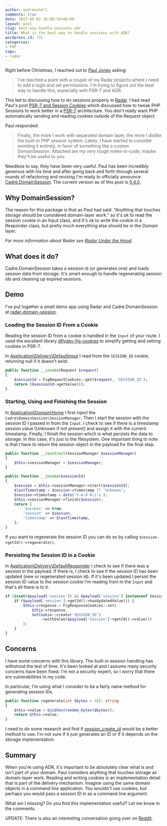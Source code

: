 ```yaml
---
author: andrewshell
comments: true
date: 2017-05-02 10:00:59+00:00
layout: post
slug: best-way-handle-sessions-adr
title: What is the best way to handle sessions with ADR?
wordpress_id: 731
categories:
- PHP
tags:
- radar
---
```


Right before Christmas, I reached out to [Paul Jones](http://paul-m-jones.com/) asking:

>  I've reached a point with a couple of my Radar projects where I need to add a login and set permissions.  I'm trying to figure out the best way to handle this, especially with PSR-7 and ADR.

This led to discussing how to do sessions properly in [Radar](https://www.futureproofphp.com/2016/09/21/radar-under-the-hood/). I had read Paul's post [PSR-7 and Session Cookies](http://paul-m-jones.com/archives/6310) which discussed how to tweak PHP Sessions to work better in a [PSR-7](http://www.php-fig.org/psr/psr-7/) architecture. You don't really want PHP automatically sending and reading cookies outside of the Request object.

Paul responded:

>  Finally, the more I work with separated domain layer, the more I dislike the built-in PHP session system. Lately, I have started to consider avoiding it entirely, in favor of something like a custom DomainSession. Attached are my very rough notes-in-code; maybe they'll be useful to you.

Needless to say, they have been very useful. Paul has been incredibly generous with his time and after going back and forth through several rounds of refactoring and revising I'm ready to officially announce [Cadre.DomainSession](https://github.com/cadrephp/Cadre.DomainSession). The current version as of this post is [0.4.0](https://github.com/cadrephp/Cadre.DomainSession/releases/tag/0.4.0).

## Why DomainSession?

The reason for this package is that as Paul had said: "Anything that touches storage should be considered domain-layer work." so it's ok to read the session cookie in an Input class, and it's ok to write the cookie in a Responder class, but pretty much everything else should be in the Domain layer.

_For more information about Radar see [Radar Under the Hood](https://www.futureproofphp.com/2016/09/21/radar-under-the-hood/)._

## What does it do?

Cadre.DomainSession takes a session id (or generates one) and loads session data from storage. It's smart enough to handle regenerating session ids and cleaning up expired sessions.

## Demo

I've put together a small demo app using Radar and Cadre.DomainSession at [radar-domain-session](https://github.com/futureproofphp/radar-domain-session).

### Loading the Session ID From a Cookie

Reading the session ID from a cookie is handled in the `Input` of your route. I used the excellent library [dflydev-fig-cookies](https://github.com/dflydev/dflydev-fig-cookies) to simplify getting and setting cookies in PSR-7.

In [Application\Delivery\DefaultInput](https://github.com/futureproofphp/radar-domain-session/blob/master/src/Application/Delivery/DefaultInput.php#L11-L15) I read from the `SESSION_ID` cookie, returning null if it doesn't exist.

```php
public function __invoke(Request $request)
{
    $sessionId = FigRequestCookies::get($request, 'SESSION_ID');
    return [$sessionId->getValue()];
}
```

### Starting, Using and Finishing the Session

In [Application\Domain\Home](https://github.com/futureproofphp/radar-domain-session/blob/master/src/Application/Domain/Home.php#L12-L32) I first inject the `Cadre\DomainSession\SessionManager`. Then I start the session with the session ID I passed in from the `Input`. I check to see if there is a timestamp session value (Unknown if not present) and assign it with the current timestamp. Finally, I finish the session which is what persists the data to storage. In this case, it's just to the filesystem. One important thing to note is that I have to return the session object in the payload for the final step.

```php
public function __construct(SessionManager $sessionManager)
{
    $this->sessionManager = $sessionManager;
}

public function __invoke($sessionId)
{
    $session = $this->sessionManager->start($sessionId);
    $lastTimestamp = $session->timestamp ?? 'Unknown';
    $session->timestamp = date('Y-m-d H:i:s');
    $this->sessionManager->finish($session);
    return [
        'success' => true,
        'session' => $session,
        'timestamp' => $lastTimestamp,
    ];
}
```

If you want to regenerate the session ID you can do so by calling `$session->getId()->regenerate()`.

### Persisting the Session ID in a Cookie

In [Application\Delivery\DefaultResponder](https://github.com/futureproofphp/radar-domain-session/blob/master/src/Application/Delivery/DefaultResponder.php#L42-L50) I check to see if there was a session in the payload. If there is, I check to see if the session ID has been updated (new or regenerated session id).  If it's been updated I persist the session ID value to the session cookie I'm reading from in the `Input` and that's all there is to it.

```php
if (isset($payload['session']) && $payload['session'] instanceof Session) {
    if ($payload['session']->getId()->hasUpdatedValue()) {
        $this->response = FigResponseCookies::set(
            $this->response,
            SetCookie::create('SESSION_ID')
                ->withValue($payload['session']->getId()->value())
        );
    }
}
```

## Concerns

I have some concerns with this library. The built-in session handling has withstood the test of time. It's been looked at and I assume many security concerns have been fixed. I'm not a security expert, so I worry that there are vulnerabilities in my code.

In particular, I'm using what I consider to be a fairly naive method for generating session IDs.

```php
public function regenerate(int $bytes = 16): string
{
    $this->value = bin2hex(random_bytes($bytes));
    return $this->value;
}
```

I need to do some research and find if [session_create_id](http://php.net/manual/en/function.session-create-id.php) would be a better method to use. I'm not sure if it just generates an ID or if it depends on the storage implementation.

## Summary

When you're using ADR, it's important to be absolutely clear what is and isn't part of your domain. Paul considers anything that touches storage as domain-layer work. Reading and writing cookies is an implementation detail that is part of the delivery mechanism. Imagine using the same domain objects in a command line application. You wouldn't use cookies, but perhaps you would pass a session ID in as a command line argument.

What am I missing? Do you find this implementation useful? Let me know in the comments.

UPDATE: There is also an interesting conversation going over on [Reddit](https://www.reddit.com/r/PHP/comments/68th28/what_is_the_best_way_to_handle_sessions_with_adr/).
